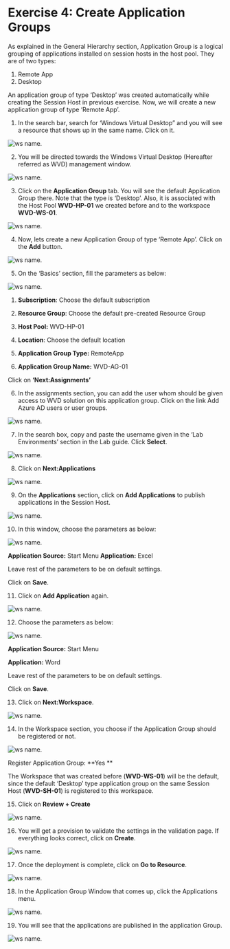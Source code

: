 # **Exercise 4: Create Application Groups** 

As explained in the General Hierarchy section, Application Group is a logical grouping of applications installed on session hosts in the host pool. They are of two types: 

1. Remote App 
2. Desktop 

An application group of type ‘Desktop’ was created automatically while creating the Session Host in previous exercise. Now, we will create a new application group of type ‘Remote App’. 

1. In the search bar, search for ‘Windows Virtual Desktop” and you will see a resource that shows up in the same name. Click on it. 

![ws name.](media/21.png)


2. You will be directed towards the Windows Virtual Desktop (Hereafter referred as WVD) management window. 

![ws name.](media/22.png)


3. Click on the **Application Group** tab. You will see the default Application Group there. Note that the type is ‘Desktop’. Also, it is associated with the Host Pool **WVD-HP-01** we created before and to the workspace **WVD-WS-01**. 

![ws name.](media/23.png)


4. Now, lets create a new Application Group of type ‘Remote App’. Click on the **Add** button. 

![ws name.](media/24.png)


5. On the ‘Basics’ section, fill the parameters as below: 

![ws name.](media/25.png)


1) **Subscription**: Choose the default subscription

2) **Resource Group**: Choose the default pre-created Resource Group

3) **Host Pool:** WVD-HP-01 

4) **Location**:  Choose the default location

5) **Application Group Type:** RemoteApp 

6) **Application Group Name:** WVD-AG-01 

 

Click on **‘Next:Assignments’**

6. In the assignments section, you can add the user whom should be given access to WVD solution on this application group. Click on the link Add Azure AD users or user groups. 

![ws name.](media/26.png)


7. In the search box, copy and paste the username given in the ‘Lab Environments’ section in the Lab guide. Click **Select**. 

![ws name.](media/27.png)


8. Click on **Next:Applications** 

![ws name.](media/28.png)


9. On the **Applications** section, click on **Add Applications** to publish applications in the Session Host. 

![ws name.](media/29.png)


10. In this window, choose the parameters as below: 

![ws name.](media/30.png)


**Application Source:** Start Menu 
**Application:** Excel 

Leave rest of the parameters to be on default settings. 

Click on **Save**. 

11. Click on **Add Application** again. 

![ws name.](media/31.png)

12. Choose the parameters as below: 

![ws name.](media/32.png)

**Application Source:** Start Menu 

**Application:** Word 

Leave rest of the parameters to be on default settings. 

Click on **Save**. 

13. Click on **Next:Workspace**. 

![ws name.](media/33.png)

14. In the Workspace section, you choose if the Application Group should be registered or not.  

![ws name.](media/34.png)

Register Application Group: **Yes **

The Workspace that was created before (**WVD-WS-01**) will be the default, since the default ‘Desktop’ type application group on the same Session Host (**WVD-SH-01**) is registered to this workspace. 

15. Click on **Review + Create**

![ws name.](media/35.png)


16. You will get a provision to validate the settings in the validation page. If everything looks correct, click on **Create**. 

![ws name.](media/36.png)


17. Once the deployment is complete, click on **Go to Resource**. 

![ws name.](media/37.png)


18. In the Application Group Window that comes up, click the Applications menu. 

![ws name.](media/38.png)


19. You will see that the applications are published in the application Group. 

![ws name.](media/39.png)

